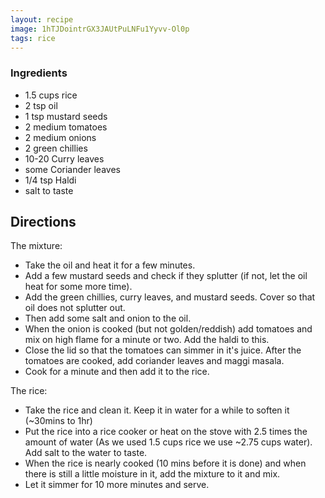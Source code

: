 ```yaml
---
layout: recipe
image: 1hTJDointrGX3JAUtPuLNFu1Yyvv-Ol0p
tags: rice
---
```


### Ingredients

- 1.5 cups rice
- 2 tsp oil
- 1 tsp mustard seeds
- 2 medium tomatoes
- 2 medium onions
- 2 green chillies
- 10-20 Curry leaves
- some Coriander leaves
- 1/4 tsp Haldi
- salt to taste

## Directions

The mixture:

- Take the oil and heat it for a few minutes.
- Add a few mustard seeds and check if they splutter (if not, let the oil heat for some more time).
- Add the green chillies, curry leaves, and mustard seeds. Cover so that oil does not splutter out.
- Then add some salt and onion to the oil.
- When the onion is cooked (but not golden/reddish) add tomatoes and mix on high flame for a minute or two. Add the haldi to this.
- Close the lid so that the tomatoes can simmer in it's juice. After the tomatoes are cooked, add coriander leaves and maggi masala.
- Cook for a minute and then add it to the rice.

The rice:

- Take the rice and clean it. Keep it in water for a while to soften it (~30mins to 1hr)
- Put the rice into a rice cooker or heat on the stove with 2.5 times the amount of water (As we used 1.5 cups rice we use ~2.75 cups water). Add salt to the water to taste.
- When the rice is nearly cooked (10 mins before it is done) and when there is still a little moisture in it, add the mixture to it and mix.
- Let it simmer for 10 more minutes and serve.
